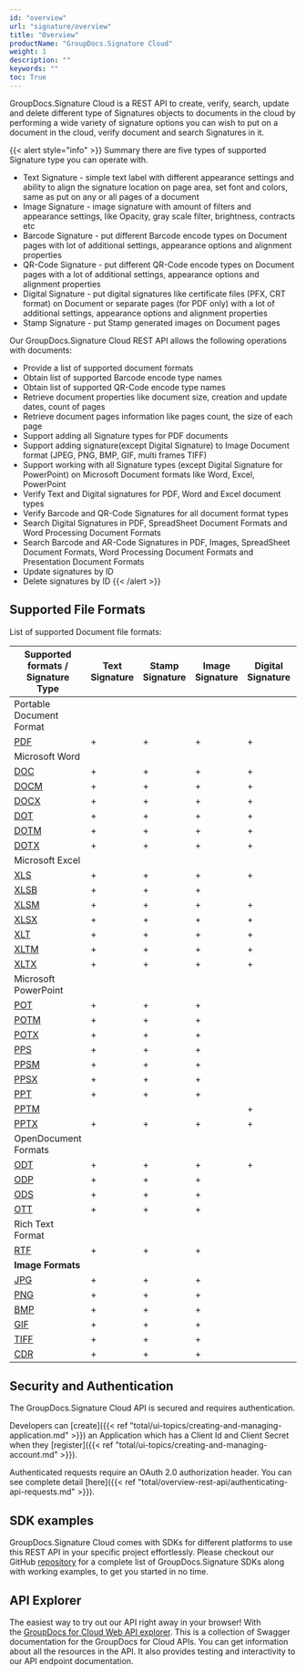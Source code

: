 ```yaml
---
id: "overview"
url: "signature/overview"
title: "Overview"
productName: "GroupDocs.Signature Cloud"
weight: 1
description: ""
keywords: ""
toc: True
---
```


GroupDocs.Signature Cloud is a REST API to create, verify, search, update and delete different type of Signatures objects to documents in the cloud by performing a wide variety of signature options you can wish to put on a document in the cloud, verify document and search Signatures in it.

{{< alert style="info" >}}
Summary there are five types of supported Signature type you can operate with.

* Text Signature - simple text label with different appearance settings and ability to align the signature location on page area, set font and colors, same as put on any or all pages of a document
* Image Signature - image signature with amount of filters and appearance settings, like Opacity, gray scale filter, brightness, contracts etc
* Barcode Signature - put different Barcode encode types on Document pages with lot of additional settings, appearance options and alignment properties
* QR-Code Signature - put different QR-Code encode types on Document pages with a lot of additional settings, appearance options and alignment properties
* Digital Signature - put digital signatures like certificate files (PFX, CRT format) on Document or separate pages (for PDF only) with a lot of additional settings, appearance options and alignment properties
* Stamp Signature - put Stamp generated images on Document pages

Our GroupDocs.Signature Cloud REST API allows the following operations with documents:

* Provide a list of supported document formats
* Obtain list of supported Barcode encode type names
* Obtain list of supported QR-Code encode type names
* Retrieve document properties like document size, creation and update dates, count of pages
* Retrieve document pages information like pages count, the size of each page
* Support adding all Signature types for PDF documents
* Support adding signature(except Digital Signature) to Image Document format (JPEG, PNG, BMP, GIF, multi frames TIFF)
* Support working with all Signature types (except Digital Signature for PowerPoint) on Microsoft Document formats like Word, Excel, PowerPoint
* Verify Text and Digital signatures for PDF, Word and Excel document types
* Verify Barcode and QR-Code Signatures for all document format types
* Search Digital Signatures in PDF, SpreadSheet Document Formats and Word Processing Document Formats
* Search Barcode and AR-Code Signatures in PDF, Images, SpreadSheet Document Formats, Word Processing Document Formats and Presentation Document Formats
* Update signatures by ID
* Delete signatures by ID
{{< /alert >}}

## Supported File Formats

List of supported Document file formats:

|Supported formats / Signature Type|Text Signature|Stamp Signature|Image Signature|Digital Signature|Barcode Signature|QR-Code Signature|
|---|---|---|---|---|---|---|
|Portable Document Format| | | | | |
|[PDF](https://docs.fileformat.com/pdf/)|+|+|+|+|+|+
|Microsoft Word| | | | | |
|[DOC](https://docs.fileformat.com/word-processing/doc/)|+|+|+|+|+|+
|[DOCM](https://docs.fileformat.com/word-processing/docm/)|+|+|+|+|+|+
|[DOCX](https://docs.fileformat.com/word-processing/docx/)|+|+|+|+|+|+
|[DOT](https://docs.fileformat.com/word-processing/dot/)|+|+|+|+|+|+
|[DOTM](https://docs.fileformat.com/word-processing/dotm/)|+|+|+|+|+|+
|[DOTX](https://docs.fileformat.com/word-processing/dotx/)|+|+|+|+|+|+
|Microsoft Excel| | | | | |
|[XLS](https://docs.fileformat.com/spreadsheet/xls/)|+|+|+|+|+|+
|[XLSB](https://docs.fileformat.com/spreadsheet/xlsb/)|+|+|+| |+|
|[XLSM](https://docs.fileformat.com/spreadsheet/xlsm/)|+|+|+|+|+|+
|[XLSX](https://docs.fileformat.com/spreadsheet/xlsx/)|+|+|+|+|+|+
|[XLT](https://docs.fileformat.com/spreadsheet/xlt/)|+|+|+|+|+|+
|[XLTM](https://docs.fileformat.com/spreadsheet/xltm/)|+|+|+|+|+|+
|[XLTX](https://docs.fileformat.com/spreadsheet/xltx/)|+|+|+|+|+|+
|Microsoft PowerPoint| | | | | |
|[POT](https://docs.fileformat.com/presentation/pot/)|+|+|+| |+|
|[POTM](https://docs.fileformat.com/presentation/potm/)|+|+|+| |+|
|[POTX](https://docs.fileformat.com/presentation/potx/)|+|+|+|
|[PPS](https://docs.fileformat.com/presentation/pps/)|+|+|+| | |
|[PPSM](https://docs.fileformat.com/presentation/ppsm/)|+|+|+|
|[PPSX](https://docs.fileformat.com/presentation/ppsx/)|+|+|+| |+|
|[PPT](https://docs.fileformat.com/presentation/ppt/)|+|+|+| | |
|[PPTM](https://docs.fileformat.com/presentation/pptm/)| | | |+| |
|[PPTX](https://docs.fileformat.com/presentation/pptx/)|+|+|+|+|+|
|OpenDocument Formats| | | | | |
|[ODT](https://docs.fileformat.com/word-processing/odt/)|+|+|+|+|+|
|[ODP](https://docs.fileformat.com/presentation/odp/)|+|+|+| |+|
|[ODS](https://docs.fileformat.com/spreadsheet/ods/)|+|+|+| |+|
|[OTT](https://docs.fileformat.com/word-processing/ott/)|+|+|+| |+|+
|Rich Text Format| | | | | |
|[RTF](https://docs.fileformat.com/word-processing/rtf/)|+|+|+| |+|+
|**Image Formats**| | | | | |
|[JPG](https://docs.fileformat.com/image/jpeg/)|+|+|+| |+|+
|[PNG](https://docs.fileformat.com/image/png/)|+|+|+| |+|+
|[BMP](https://docs.fileformat.com/image/bmp/)|+|+|+| |+|+
|[GIF](https://docs.fileformat.com/image/gif/)|+|+|+| |+|+
|[TIFF](https://docs.fileformat.com/image/tiff/)|+|+|+| |+|+
|[CDR](https://docs.fileformat.com/image/cdr/)|+|+|+| |+|+

## Security and Authentication

The GroupDocs.Signature Cloud API is secured and requires authentication.

Developers can [create]({{< ref "total/ui-topics/creating-and-managing-application.md" >}}) an Application which has a Client Id and Client Secret when they [register]({{< ref "total/ui-topics/creating-and-managing-account.md" >}}).

Authenticated requests require an OAuth 2.0 authorization header. You can see complete detail [here]({{< ref "total/overview-rest-api/authenticating-api-requests.md" >}}).

## SDK examples

GroupDocs.Signature Cloud comes with SDKs for different platforms to use this REST API in your specific project effortlessly. Please checkout our GitHub [repository](https://github.com/groupdocs-signature-cloud) for a complete list of GroupDocs.Signature SDKs along with working examples, to get you started in no time.

## API Explorer

The easiest way to try out our API right away in your browser! With the [GroupDocs for Cloud Web API explorer](https://apireference.groupdocs.cloud/signature/). This is a collection of Swagger documentation for the GroupDocs for Cloud APIs. You can get information about all the resources in the API. It also provides testing and interactivity to our API endpoint documentation.
